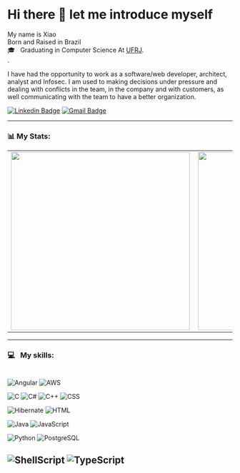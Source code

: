 # Hi there 👋 let me introduce myself

My name is Xiao <br/>
Born and Raised in Brazil <br/>
🎓 &nbsp; Graduating in Computer Science At [UFRJ](https://ufrj.br/). <br/>.

I have had the opportunity to work as a software/web developer, architect, analyst and Infosec. I am used to making decisions under pressure and dealing with conflicts in the team, in the company and with customers, as well communicating with the team to have a better organization.


[![Linkedin Badge](https://img.shields.io/badge/-LinkedIn-0077B5?style=flat&logo=Linkedin&logoColor=white&link=https://www.linkedin.com/in/xiao-yong-kong-680632127/)](https://www.linkedin.com/in/xiao-yong-kong-680632127/) [![Gmail Badge](https://img.shields.io/badge/-Gmail-c5392a?style=flat&logo=Gmail&logoColor=white&link=mailto:xiaoykong06@gmail.com)](mailto:xiaoykong06@gmail.com) 

---


### 📊 My Stats:
<center>
<table>
  <tr>
      <td><img width="400px" align="left" src="https://github-readme-stats.vercel.app/api?username=xiaoyongkong&theme=dracula" /></td>
      <td><img width="400px" align="left" src="https://github-readme-stats.vercel.app/api/top-langs/?username=xiaoyongkong&hide=html&layout=compact&theme=dracula" /></td>
  </tr>  
</table>
</center>


---

### 💻 &nbsp; My skills: <br/> <br/> 
![Angular](https://img.shields.io/badge/-Angular-ff0d00?style=flat&logoColor=white&logo=angular)
![AWS](https://img.shields.io/badge/-AWS%20S3-000?style=flat&logoColor=amazon&logo=amazon)

![C](https://img.shields.io/badge/-C-orange?style=flat&logoColor=white&logo=c)
![C#](https://img.shields.io/badge/-Csharp-orange?style=flat&logoColor=white&logo=c+sharp)
![C++](https://img.shields.io/badge/-C++-orange?style=flat&logoColor=white&logo=c%2B%2B)
![CSS](https://img.shields.io/badge/-CSS-196eff?style=flat&logoColor=white&logo=css3) 

![Hibernate](https://img.shields.io/badge/-Hibernate-000?style=flat&logoColor=white&logo=hibernate) 
![HTML](https://img.shields.io/badge/-HTML-ff0d00?style=flat&logoColor=white&logo=html5) 

![Java](https://img.shields.io/badge/-Java-ff961f?style=flat&logoColor=white&logo=java) 
![JavaScript](https://img.shields.io/badge/-JavaScript-ffdd19?style=flat&logoColor=white&logo=javascript) 

![Python](https://img.shields.io/badge/-Python-0077B5?style=flat&logoColor=white&logo=python)
![PostgreSQL](https://img.shields.io/badge/-Postgresql-19a7ff?style=flat&logoColor=white&logo=postgresql) 



![ShellScript](https://img.shields.io/badge/-ShellScript-000?style=flat&logo=shellscript)
![TypeScript](https://img.shields.io/badge/-TypeScript-19a7ff?style=flat&logoColor=white&logo=typescript) 
---


